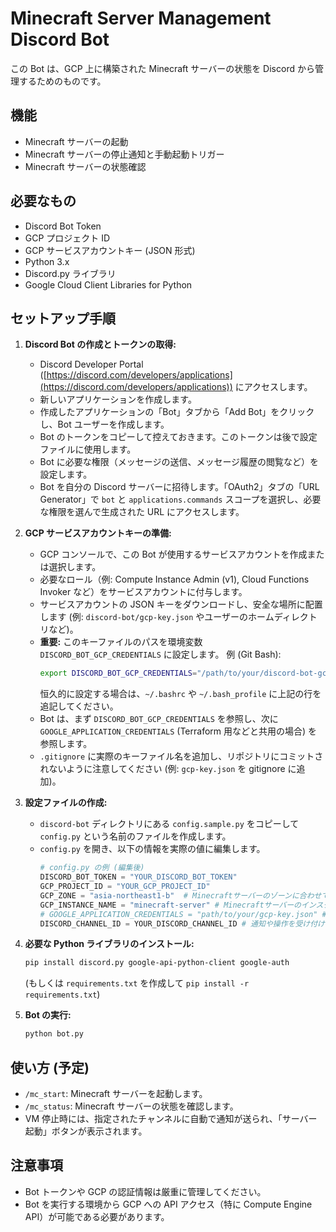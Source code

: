 # Minecraft Server Management Discord Bot

この Bot は、GCP 上に構築された Minecraft サーバーの状態を Discord から管理するためのものです。

## 機能

- Minecraft サーバーの起動
- Minecraft サーバーの停止通知と手動起動トリガー
- Minecraft サーバーの状態確認

## 必要なもの

- Discord Bot Token
- GCP プロジェクト ID
- GCP サービスアカウントキー (JSON 形式)
- Python 3.x
- Discord.py ライブラリ
- Google Cloud Client Libraries for Python

## セットアップ手順

1.  **Discord Bot の作成とトークンの取得:**

    - Discord Developer Portal ([https://discord.com/developers/applications](https://discord.com/developers/applications)) にアクセスします。
    - 新しいアプリケーションを作成します。
    - 作成したアプリケーションの「Bot」タブから「Add Bot」をクリックし、Bot ユーザーを作成します。
    - Bot のトークンをコピーして控えておきます。このトークンは後で設定ファイルに使用します。
    - Bot に必要な権限（メッセージの送信、メッセージ履歴の閲覧など）を設定します。
    - Bot を自分の Discord サーバーに招待します。「OAuth2」タブの「URL Generator」で `bot` と `applications.commands` スコープを選択し、必要な権限を選んで生成された URL にアクセスします。

2.  **GCP サービスアカウントキーの準備:**

    - GCP コンソールで、この Bot が使用するサービスアカウントを作成または選択します。
    - 必要なロール（例: Compute Instance Admin (v1), Cloud Functions Invoker など）をサービスアカウントに付与します。
    - サービスアカウントの JSON キーをダウンロードし、安全な場所に配置します (例: `discord-bot/gcp-key.json` やユーザーのホームディレクトリなど)。
    - **重要:** このキーファイルのパスを環境変数 `DISCORD_BOT_GCP_CREDENTIALS` に設定します。
      例 (Git Bash):
      ```bash
      export DISCORD_BOT_GCP_CREDENTIALS="/path/to/your/discord-bot-gcp-key.json"
      ```
      恒久的に設定する場合は、`~/.bashrc` や `~/.bash_profile` に上記の行を追記してください。
    - Bot は、まず `DISCORD_BOT_GCP_CREDENTIALS` を参照し、次に `GOOGLE_APPLICATION_CREDENTIALS` (Terraform 用などと共用の場合) を参照します。
    - `.gitignore` に実際のキーファイル名を追加し、リポジトリにコミットされないように注意してください (例: `gcp-key.json` を gitignore に追加)。

3.  **設定ファイルの作成:**

    - `discord-bot` ディレクトリにある `config.sample.py` をコピーして `config.py` という名前のファイルを作成します。
    - `config.py` を開き、以下の情報を実際の値に編集します。
      ```python
      # config.py の例 (編集後)
      DISCORD_BOT_TOKEN = "YOUR_DISCORD_BOT_TOKEN"
      GCP_PROJECT_ID = "YOUR_GCP_PROJECT_ID"
      GCP_ZONE = "asia-northeast1-b"  # Minecraftサーバーのゾーンに合わせて変更
      GCP_INSTANCE_NAME = "minecraft-server" # Minecraftサーバーのインスタンス名
      # GOOGLE_APPLICATION_CREDENTIALS = "path/to/your/gcp-key.json" # 環境変数で設定する場合は不要
      DISCORD_CHANNEL_ID = YOUR_DISCORD_CHANNEL_ID # 通知や操作を受け付けるチャンネルID (整数)
      ```

4.  **必要な Python ライブラリのインストール:**

    ```bash
    pip install discord.py google-api-python-client google-auth
    ```

    (もしくは `requirements.txt` を作成して `pip install -r requirements.txt`)

5.  **Bot の実行:**
    ```bash
    python bot.py
    ```

## 使い方 (予定)

- `/mc_start`: Minecraft サーバーを起動します。
- `/mc_status`: Minecraft サーバーの状態を確認します。
- VM 停止時には、指定されたチャンネルに自動で通知が送られ、「サーバー起動」ボタンが表示されます。

## 注意事項

- Bot トークンや GCP の認証情報は厳重に管理してください。
- Bot を実行する環境から GCP への API アクセス（特に Compute Engine API）が可能である必要があります。
